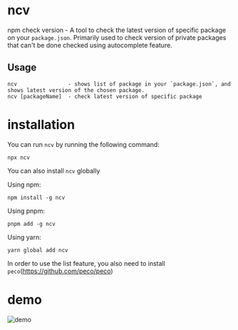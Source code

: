 # ncv

npm check version - A tool to check the latest version of specific package on your `package.json`. Primarily used to check version of private packages that can't be done checked using autocomplete feature.

## Usage

```
ncv                - shows list of package in your `package.json`, and shows latest version of the chosen package.
ncv [packageName]  - check latest version of specific package
```

# installation

You can run `ncv` by running the following command:

```
npx ncv
```

You can also install `ncv` globally

Using npm:
```
npm install -g ncv
```

Using pnpm:
```
pnpm add -g ncv
```

Using yarn:
```
yarn global add ncv
```



In order to use the list feature, you also need to install `peco`(https://github.com/peco/peco)

# demo

![demo](https://user-images.githubusercontent.com/6936373/59322487-4601e300-8d11-11e9-8809-faf59fb89880.gif)
